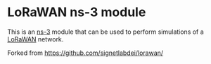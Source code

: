 # LoRaWAN ns-3 module #

This is an [ns-3](https://www.nsnam.org "ns-3 Website") module that can be used
to perform simulations of a [LoRaWAN](http://www.lora-alliance.org/technology
"LoRa Alliance") network.

Forked from https://github.com/signetlabdei/lorawan/
